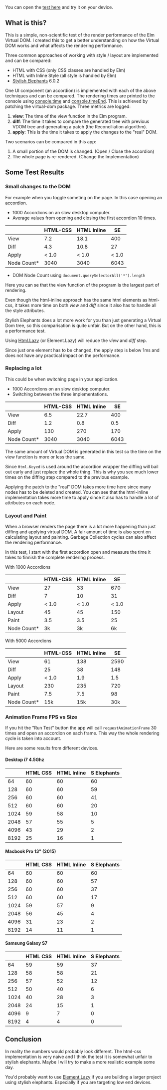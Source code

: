 
You can open the [test here](https://rawgit.com/webbhuset/test-elm-performance/master/index.html) and try it on your device.

## What is this?

This is a simple, non-scientific test of the render performance of the Elm Virtual DOM. I
created this to get a better understanding on how the Virtual DOM works and what affects
the rendering performance.

Three common approaches of working with style / layout are implemented and can be compared:

* HTML with CSS (only CSS classes are handled by Elm)
* HTML with Inline Style (all style is handled by Elm)
* [Stylish Elephants](http://package.elm-lang.org/packages/mdgriffith/stylish-elephants/6.0.2) 6.0.2

One UI component (an accordion) is implemented with each of the above techniques and can be compared.
The rendering times are printed to the console using [console.time](https://developer.mozilla.org/en-US/docs/Web/API/Console/time) and [console.timeEnd](https://developer.mozilla.org/en-US/docs/Web/API/Console/timeEnd). This is achieved by patching the virtual-dom package. Three metrics are logged:

1. **view**: The time of the view function in the Elm program.
2. **diff**: The time it takes to compare the generated tree with previous VDOM tree and generating a patch (the Reconciliation algorithm).
3. **apply**: This is the time it takes to apply the changes to the "real" DOM.

Two scenarios can be compared in this app:

1. A small portion of the DOM is changed. (Open / Close the accordion)
2. The whole page is re-rendered. (Change the Implementation)

## Some Test Results

### Small changes to the DOM

For example when you toggle someting on the page. In this case opening an accordion.

* 1000 Accordions on an slow desktop computer.
* Average values from opening and closing the first accordion 10 times.

|             | HTML-CSS | HTML Inline |  SE   |
| ----------- | -------- | ----------- | ----- |
| View        |      7.2 |        18.1 |   400 |
| Diff        |      4.3 |        10.8 |    27 |
| Apply       |    < 1.0 |       < 1.0 | < 1.0 |
| Node Count* |     3040 |        3040 |  6043 |

 * DOM Node Count using `document.querySelectorAll('*').length`

Here you can se that the view function of the program is the largest part of rendering.

Even though the html-inline approach has the same html elements as html-css, it takes more time on both *view* and *diff* since it also has to handle all the style attributes.

Stylish Elephants does a lot more work for you than just generating a Virtual Dom tree, so this comparisation is quite unfair. But on the other hand, this is a performance test.

Using [Html.Lazy](http://package.elm-lang.org/packages/elm-lang/html/2.0.0/Html-Lazy) (or Element.Lazy) will reduce the *view* and *diff* step.

Since just one element has to be changed, the apply step is below 1ms and does not have any practical impact on the performance.

### Replacing a lot

This could be when switching page in your application.

* 1000 Accordions on an slow desktop computer.
* Switching between the three implementations.

|             | HTML-CSS | HTML Inline |  SE   |
| ----------- | -------- | ----------- | ----- |
| View        |      6.5 |        22.7 |   400 |
| Diff        |      1.2 |         0.8 |   0.5 |
| Apply       |      130 |         270 |   170 |
| Node Count* |     3040 |        3040 |  6043 |

The same amount of Virtual DOM is generated in this test so the time on the view function is more or less the same.

Since `Html.Keyed` is used around the accordion wrapper the diffing will bail out early and just replace the whole thing.
This is why you see much lower times on the diffing step compared to the previous example.

Applying the patch to the "real" DOM takes more time here since many nodes has to be deleted and created.
You can see that the html-inline implementation takes more time to apply since it also has to handle a lot of attributes on each node.

### Layout and Paint

When a browser renders the page there is a lot more happening than just diffing and applying virtual DOM.
A fair amount of time is also spent on calculating layout and painting. Garbage Collection cycles can also affect the rendering performance.

In this test, I start with the first accordion open and measure the time it takes to finnish the complete rendering process.

With 1000 Accordions

|             | HTML-CSS | HTML Inline |  SE   |
| ----------- | -------- | ----------- | ----- |
| View        |       27 |          33 |   670 |
| Diff        |        7 |          10 |    31 |
| Apply       |    < 1.0 |       < 1.0 | < 1.0 |
| Layout      |       45 |          45 |   150 |
| Paint       |      3.5 |         3.5 |    25 |
| Node Count* |       3k |          3k |    6k |

With 5000 Accordions

|             | HTML-CSS | HTML Inline |  SE   |
| ----------- | -------- | ----------- | ----- |
| View        |       61 |         138 |  2590 |
| Diff        |       25 |          38 |   148 |
| Apply       |    < 1.0 |         1.9 |   1.5 |
| Layout      |      230 |         235 |   720 |
| Paint       |      7.5 |         7.5 |    98 |
| Node Count* |      15k |         15k |   30k |



### Animation Frame FPS vs Size

If you hit the "Run Test" button the app will call `requestAnimationFrame` 30 times and open an accordion on each frame.
This way the whole rendering cycle is taken into account.

Here are some results from different devices.

#### Desktop i7 4.5Ghz

|      | HTML CSS | HTML Inline | S Elephants |
| ---- | -------- | ----------- | ----------- |
| 64   |       60 |          60 |          60 |
| 128  |       60 |          60 |          59 |
| 256  |       60 |          60 |          41 |
| 512  |       60 |          60 |          20 |
| 1024 |       59 |          58 |          10 |
| 2048 |       57 |          55 |           5 |
| 4096 |       43 |          29 |           2 |
| 8192 |       25 |          16 |           1 |


#### Macbook Pro 13" (2015)

|      | HTML CSS | HTML Inline | S Elephants |
| ---- | -------- | ----------- | ----------- |
| 64   |       60 |          60 |          60 |
| 128  |       60 |          60 |          57 |
| 256  |       60 |          60 |          37 |
| 512  |       60 |          60 |          17 |
| 1024 |       59 |          57 |           9 |
| 2048 |       56 |          45 |           4 |
| 4096 |       31 |          23 |           2 |
| 8192 |       14 |          11 |           1 |


#### Samsung Galaxy S7

|      | HTML CSS | HTML Inline | S Elephants |
| ---- | -------- | ----------- | ----------- |
| 64   |       59 |          59 |          37 |
| 128  |       58 |          58 |          21 |
| 256  |       57 |          52 |          12 |
| 512  |       50 |          40 |           6 |
| 1024 |       40 |          28 |           3 |
| 2048 |       24 |          15 |           1 |
| 4096 |        9 |           7 |           0 |
| 8192 |        4 |           4 |           0 |


## Conclusion

In reality the numbers would probably look different. The html-css implementation is very naive and I think the test it is somewhat unfair to stylish elephants. Maybe I will try to make a more realistic example some day.

You'd probably want to use [Element.Lazy](http://package.elm-lang.org/packages/mdgriffith/stylish-elephants/6.0.2/Element-Lazy) if you are building a larger project using stylish elephants. Especially if you are targeting low end devices.

 
